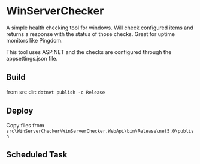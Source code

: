 # WinServerChecker
A simple health checking tool for windows. Will check configured items and returns a response with the status of those checks. Great for uptime monitors like Pingdom.

This tool uses ASP.NET and the checks are configured through the appsettings.json file.

## Build
from src dir:
`dotnet publish -c Release`

## Deploy
Copy files from `src\WinServerChecker\WinServerChecker.WebApi\bin\Release\net5.0\publish`

## Scheduled Task
